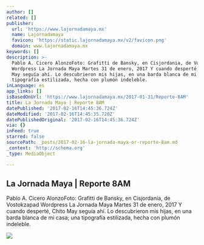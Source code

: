 ```yaml
---
author: []
related: []
publisher:
  url: 'https://www.lajornadamaya.mx'
  name: Lajornadamaya
  favicon: 'https://static.lajornadamaya.mx/v2/favicon.png'
  domain: www.lajornadamaya.mx
keywords: []
description: >-
  Pablo A. Cicero AlonzoFoto: Grafitti de Bansky, en Cisjordania, de Vostokzapad
  Wordpress La Jornada Maya Martes 31 de enero, 2017 Y cuando desperté, Chito
  May seguía ahí. Lo descubrieron mis hijas, en una barda blanca de mi casa; una
  tipografía estilizada, hecha con plumón indeleble.
inLanguage: es
app_links: []
isBasedOnUrl: 'https://www.lajornadamaya.mx/2017-01-31/Reporte-8AM'
title: La Jornada Maya | Reporte 8AM
datePublished: '2017-02-16T14:45:36.724Z'
dateModified: '2017-02-16T14:45:35.720Z'
datePublishedOriginal: '2017-02-16T14:45:36.724Z'
via: {}
inFeed: true
starred: false
sourcePath: _posts/2017-02-16-la-jornada-maya-or-reporte-8am.md
_context: 'http://schema.org'
_type: MediaObject

---
```

<article style=""><h1>La Jornada Maya | Reporte 8AM</h1><p>Pablo A. Cicero AlonzoFoto: Grafitti de Bansky, en Cisjordania, de Vostokzapad Wordpress La Jornada Maya Martes 31 de enero, 2017 Y cuando desperté, Chito May seguía ahí. Lo descubrieron mis hijas, en una barda blanca de mi casa; una tipografía estilizada, hecha con plumón indeleble.</p><img src="https://img.lajornadamaya.mx/32/di48s82s2ssw_640-414-cover" /></article>